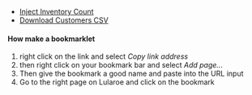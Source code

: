  - <a href="javascript:void%20function(){fetch(%22/store/getiteminventories%22,{credentials:%22include%22,body:null,method:%22POST%22}).then(function(t){return%20t.json()}).then(function(t){t.inventories.forEach(function(t){$('.item-cart-qty[data-itemcode=%22'+t.ItemCode+'%22]').attr(%22placeholder%22,%220%20/%20%22+t.Quantity)})})}();">Inject Inventory Count</a>
 - <a href="javascript:Promise.all([%22https://d3js.org/d3-dsv.v1.min.js%22,%22https://fastcdn.org/FileSaver.js/1.1.20151003/FileSaver.min.js%22].map(function(src){return%20new%20Promise(function(res){var%20s=document.createElement(%22script%22);s.src=src,s.onload=res,document.head.appendChild(s)})})).then(function(){saveAs(new%20Blob([d3.csvFormat(Array.from($(%22%23customersTable%22).dataTable().api().data()).map(function(row){return%20delete%20row[%22null%22],Object.keys(row).forEach(function(key){row[key]=row[key].replace(/%3C.*%3F%3E/g,%22%22).trim()}),row}))],{type:%22text/plain;charset=utf-8%22}),%22Customers_%22+moment().format(%22MMMDo_hMMa%22)+%22.csv%22)});">Download Customers CSV</a>

#### How make a bookmarklet
1. right click on the link and select *Copy link address*
2. then right click on your bookmark bar and select *Add page...*
3. Then give the bookmark a good name and paste into the URL input
4. Go to the right page on Lularoe and click on the bookmark